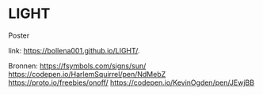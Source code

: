 # LIGHT
Poster

link: https://bollena001.github.io/LIGHT/.

Bronnen:
https://fsymbols.com/signs/sun/
https://codepen.io/HarlemSquirrel/pen/NdMebZ
https://proto.io/freebies/onoff/
https://codepen.io/KevinOgden/pen/JEwjBB

